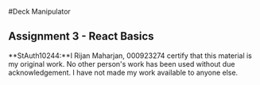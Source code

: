 #Deck Manipulator
## Assignment 3 - React Basics
**StAuth10244:**I Rijan Maharjan, 000923274 certify that this material is my original work. No other person's work has been used without due acknowledgement. I have not made my work available to anyone else.